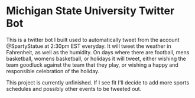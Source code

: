 # Michigan State University Twitter Bot

This is a twitter bot I built used to automatically tweet from the account @SpartyStatue at 2:30pm EST everyday. It will tweet the
weather in Fahrenheit, as well as the humidity. On days where there are football, mens basketball, womens basketball, or holidays it will tweet,
either wishing the team goodluck against the team that they play, or wishing a happy and responsible celebration of the holiday.

This project is currently unfinished. If I see fit I'll decide to add more sports schedules and possibly other events to be tweeted out.
